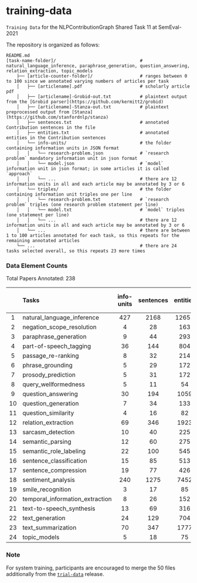# training-data
`Training Data` for the NLPContributionGraph Shared Task 11 at SemEval-2021

The repository is organized as follows:

    README.md                            
    [task-name-folder]/                                # natural_language_inference, paraphrase_generation, question_answering, relation_extraction, topic_models
        ├── [article-counter-folder]/                  # ranges between 0 to 100 since we annotated varying numbers of articles per task
        │   ├── [articlename].pdf                      # scholarly article pdf
        │   ├── [articlename]-Grobid-out.txt           # plaintext output from the [Grobid parser](https://github.com/kermitt2/grobid)
        │   ├── [articlename]-Stanza-out.txt           # plaintext preprocessed output from [Stanza](https://github.com/stanfordnlp/stanza)
        │   ├── sentences.txt                          # annotated Contribution sentences in the file
        │   ├── entities.txt                           # annotated entities in the Contribution sentences
        │   └── info-units/                            # the folder containing information units in JSON format
        │   │   └── research-problem.json              # `research problem` mandatory information unit in json format
        │   │   └── model.json                         # `model` information unit in json format; in some articles it is called `approach`
        │   │   └── ...                                # there are 12 information units in all and each article may be annotated by 3 or 6
        │   └── triples/                               # the folder containing information unit triples one per line
        │   │   └── research-problem.txt               # `research problem` triples (one research problem statement per line)
        │   │   └── model.txt                          # `model` triples (one statement per line)
        │   │   └── ...                                # there are 12 information units in all and each article may be annotated by 3 or 6
        │   └── ...                                    # there are between 1 to 100 articles annotated for each task, so this repeats for the remaining annotated articles
        └── ...                                        # there are 24 tasks selected overall, so this repeats 23 more times

### Data Element Counts

Total Papers Annotated: 238

|| Tasks | info-units | sentences | entities | total triples | total unique triples | subject | predicate | object |
| :---:  | :--- |:---:|  :---:   |   :---:  | :---: | :---: |  :---:  |   :---:   |  :---: |
|1 | natural_language_inference    |427 |2168 |12657|7969 | 7330 |3171 |1251 |5242 |
|2 | negation_scope_resolution     | 4  |28   |163  |94   |  94  | 50  | 42  | 80  |
|3 |   paraphrase_generation       |  9 |44   |293  |177  |  175 | 99  | 77  | 160 |
|4 |   part-of-speech_tagging      |36  |144  |804  |501  |  479 | 249 | 156 | 401 |
|5 |     passage_re-ranking        | 8  |32   |214  |126  |  123 | 63  | 66  | 103 |
|6 |      phrase_grounding         | 5  |29   |172  |102  |  102 | 58  | 53  | 94  |
|7 |     prosody_prediction        | 5  |31   |172  |105  |  103 | 58  | 43  | 97  |
|8 |    query_wellformedness       | 5  |11   |54   |35   |  35  | 22  | 25  | 33  |
|9 |     question_answering        |30  |194  |1059 |665  | 640  | 332 | 203 | 547 |
|10|    question_generation        | 7  |34   |133  |87   |  87  | 45  | 44  | 74  |
|11|    question_similarity        | 4  |16   |82   |51   |  51  | 30  | 26  | 49  |
|12|    relation_extraction        | 69 |346  |1923 |1154 | 1084 | 552 | 372 | 922 |
|13|     sarcasm_detection         | 10 |40   |225  |138  | 136  | 77  | 73  | 116 |
|14|     semantic_parsing          | 12 |60   |275  |183  | 180  | 91  | 74  | 157 |
|15| semantic_role_labeling        | 22 |100  |545  |338  | 318  | 163 | 137 | 288 |
|16| sentence_classification       | 15 |85   |513  |300  | 297  | 167 | 134 | 273 |
|17| sentence_compression          | 19 |77   |426  |260  | 248  | 138 | 104 | 223 |
|18|   sentiment_analysis          |240 |1275 |7452 |4517 | 4086 |1864 | 940 |2967 |
|19|   smile_recognition           | 3  |17   |85   |54   |  54  | 29  | 34  | 49  |
|20|temporal_information_extraction| 8  |26   |152  |94   |  93  | 58  | 62  | 85  |
|21|   text-to-speech_synthesis    |13  |69   |316  |197  | 192  | 103 | 98  | 174 |
|22|       text_generation         |24  |129  |704  |431  | 420  | 222 | 165 | 351 |
|23|     text_summarization        |70  |347  |1777 |1077 | 1010 | 513 | 346 | 825 |
|24|        topic_models           | 5  |18   |75   |48   |  48  | 30  | 28  | 48  |


### Note

For system training, participants are encouraged to merge the 50 files additionally from the [`trial-data`](https://github.com/ncg-task/trial-data) release.
